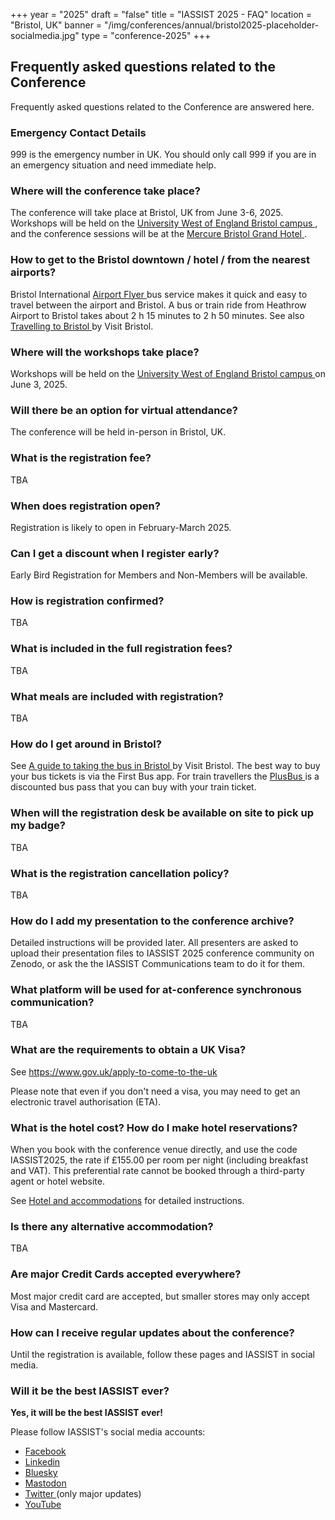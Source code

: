 +++
year = "2025"
draft = "false"
title = "IASSIST 2025 - FAQ"
location = "Bristol, UK"
banner = "/img/conferences/annual/bristol2025-placeholder-socialmedia.jpg"
type = "conference-2025"
+++

## Frequently asked questions related to the Conference

Frequently asked questions related to the Conference are answered here.

### Emergency Contact Details

999 is the emergency number in UK. You should only call 999 if you are in an emergency situation and need immediate help.

### Where will the conference take place?

The conference will take place at Bristol, UK from June 3-6, 2025. Workshops will be held on the [University West of England Bristol campus <span class="fas fa-external-link-alt"></span>](https://www.uwe.ac.uk/), and the conference sessions will be at the [Mercure Bristol Grand Hotel <span class="fas fa-external-link-alt"></span>](https://all.accor.com/hotel/A0I2/index.en.shtml).

### How to get to the Bristol downtown / hotel / from the nearest airports?

Bristol International [Airport Flyer <span class="fas fa-external-link-alt"></span>](https://www.bristolairport.co.uk/to-and-from-the-airport/) bus service makes it quick and easy to travel between the airport and Bristol. A bus or train ride from Heathrow Airport to Bristol takes about 2 h 15 minutes to 2 h 50 minutes. See also [Travelling to Bristol <span class="fas fa-external-link-alt"></span>](https://visitbristol.co.uk/plan-your-visit/travel-information/travelling-to-bristol/) by Visit Bristol.

### Where will the workshops take place?

Workshops will be held on the [University West of England Bristol campus <span class="fas fa-external-link-alt"></span>](https://www.uwe.ac.uk/) on June 3, 2025.

### Will there be an option for virtual attendance?

The conference will be held in-person in Bristol, UK.

### What is the registration fee?

TBA

### When does registration open?

Registration is likely to open in February-March 2025.

<!--See the [registration page](/conferences/iassist2025/registration/).-->

### Can I get a discount when I register early?

Early Bird Registration for Members and Non-Members will be available.

### How is registration confirmed?

TBA

### What is included in the full registration fees?

TBA

### What meals are included with registration?

TBA

### How do I get around in Bristol?

See [A guide to taking the bus in Bristol <span class="fas fa-external-link-alt"></span>](https://visitbristol.co.uk/blog/post/a-guide-to-taking-the-bus-in-bristol/) by Visit Bristol. The best way to buy your bus tickets is via the First Bus app. For train travellers the [PlusBus <span class="fas fa-external-link-alt"></span>](https://www.gwr.com/your-tickets/ways-to-save/combined-train-and-bus-tickets) is a discounted bus pass that you can buy with your train ticket.

### When will the registration desk be available on site to pick up my badge?

TBA

### What is the registration cancellation policy?

TBA

### How do I add my presentation to the conference archive? 

Detailed instructions will be provided later. All presenters are asked to upload their presentation files to IASSIST 2025 conference community on Zenodo, or ask the the IASSIST Communications team to do it for them. 

<!--
All presenters are encouraged to upload a copy of their presentation to the IASSIST 2024 Zenodo Conference Community by following these steps:

- Go to the Zenodo community at https://zenodo.org/communities/iassist2024
- Follow these [instructions for adding materials (PDF)](/conferences/iassist2024/recommended-presentation-metadata-in-zenodo-2024.pdf)
- Please note you will need to create a Zenodo account if you don't already have one. Zenodo is integrated with several other systems such as ORCID and GitHub for easy access.
- If you have issues with uploading your file(s), volunteers at the registration desk during the conference can assist you. Alternatively, you can email programme@lists.iassistdata.org
-->

### What platform will be used for at-conference synchronous communication?

TBA

### What are the requirements to obtain a UK Visa? 

See https://www.gov.uk/apply-to-come-to-the-uk

Please note that even if you don't need a visa, you may need to get an electronic travel authorisation (ETA).

<!--See [Visa and Travel page](/conferences/iassist2025/visa-and-travel/).-->

### What is the hotel cost? How do I make hotel reservations? 

When you book with the conference venue directly, and use the code IASSIST2025, the rate if £155.00 per room per night (including breakfast and VAT). This preferential rate cannot be booked through a third-party agent or hotel website.

See [Hotel and accommodations](/conferences/iassist2025/conference-hotel-and-accommodation) for detailed instructions.

### Is there any alternative accommodation?

TBA
<!--See [Hotel and accommodations](/conferences/iassist2024/conference-hotel-and-accommodation)-->

### Are major Credit Cards accepted everywhere? 

Most major credit card are accepted, but smaller stores may only accept Visa and Mastercard. 

### How can I receive regular updates about the conference? 

Until the registration is available, follow these pages and IASSIST in social media.

### Will it be the best IASSIST ever?

**Yes, it will be the best IASSIST ever!**

Please follow IASSIST's social media accounts:

- [Facebook <span class="fas fa-external-link-alt"></span>](https://www.facebook.com/iassistdata/)
- [Linkedin <span class="fas fa-external-link-alt"></span>](https://www.linkedin.com/company/iassistdata)
- [Bluesky <span class="fas fa-external-link-alt"></span>](https://bsky.app/profile/iassistdata.bsky.social)
- [Mastodon <span class="fas fa-external-link-alt"></span>](https://mastodon.social/@iassistdata)
- [Twitter <span class="fas fa-external-link-alt"></span>](https://twitter.com/iassistdata) (only major updates)
- [YouTube <span class="fas fa-external-link-alt"></span>](https://www.youtube.com/channel/UC315efmsReDcFbWHpWBmb9g)
